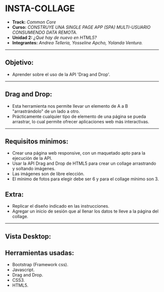# INSTA-COLLAGE

* **Track:** _Common Core_
* **Curso:** _CONSTRUYE UNA SINGLE PAGE APP (SPA) MULTI-USUARIO CONSUMIENDO DATA REMOTA._
* **Unidad 2:** _¿Qué hay de nuevo en HTML5?_
* **Integrantes:** _Andrea Telleria, Yosseline Apcho, Yolanda Ventura._

***

## Objetivo:

- Aprender sobre el uso de la API 'Drag and Drop'.

***

## Drag and Drop:

- Esta herramienta nos permite llevar un elemento de A a B "arrastrándolo" de un lado a otro.
- Prácticamente cualquier tipo de elemento de una página se pueda arrastrar, lo cual permite ofrecer aplicaciones web más interactivas.

***

## Requisitos mínimos:

- Crear una página web responsive, con un maquetado apto para la ejecución de la API.
- Usar la API Drag and Drop de HTML5 para crear un collage arrastrando y soltando imágenes.
- Las imágenes son de libre elección.
- El mínimo de fotos para elegir debe ser 6 y para el collage mínimo son 3.

## Extra:

- Replicar el diseño indicado en las instrucciones.
- Agregar un inicio de sesión que al llenar los datos te lleve a la página del collage.

***

## Vista Desktop:


## Herramientas usadas:

- Bootstrap (Framework css).
- Javascript.
- Drag and Drop.
- CSS3.
- HTML5.